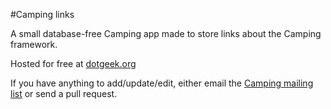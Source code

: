 #Camping links

A small database-free Camping app made to store links about the Camping framework.

Hosted for free at [dotgeek.org](http://dotgeek.org)

If you have anything to add/update/edit, either email the [Camping mailing list](http://rubyforge.org/mailman/listinfo/camping-list) or send a pull request.
